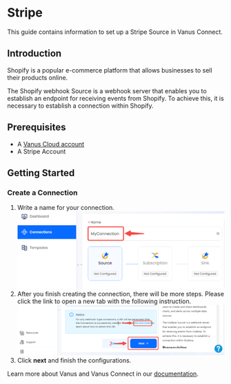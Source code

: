 # Stripe

This guide contains information to set up a Stripe Source in Vanus Connect.

## Introduction

Shopify is a popular e-commerce platform that allows businesses to sell their products online.

The Shopify webhook Source is a webhook server that enables you to establish an endpoint for receiving events from Shopify. To achieve this, it is necessary to establish a connection within Shopify.

## Prerequisites

- A [Vanus Cloud account](https://cloud.vanus.ai)
- A Stripe Account

## Getting Started

### Create a Connection

1. Write a name for your connection.
   ![img.png](images/connection.png)
2. After you finish creating the connection, there will be more steps. Please click the link to open a new tab with the following instruction.
   ![img.png](images/webhook_setup.png)
3. Click **next** and finish the configurations.

Learn more about Vanus and Vanus Connect in our [documentation](https://docs.vanus.ai).
